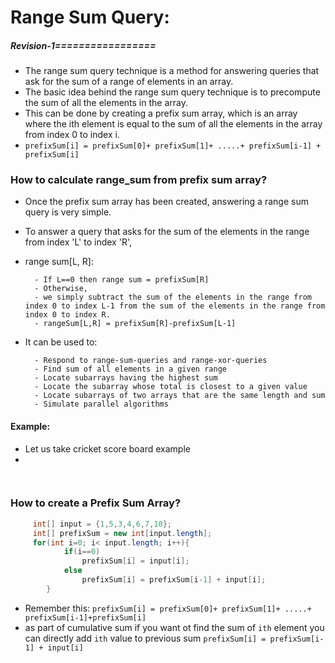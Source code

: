 # Range Sum Query:
##### Revision-1=================
- The range sum query technique is a method for answering queries that ask for the sum of a range of elements in an array.
- The basic idea behind the range sum query technique is to precompute the sum of all the elements in the array.
- This can be done by creating a prefix sum array, which is an array where the ith element is equal to the sum of all the elements in the array from index 0 to index i.
- `prefixSum[i] = prefixSum[0]+ prefixSum[1]+ .....+ prefixSum[i-1] + prefixSum[i]`

### How to calculate range_sum from prefix sum array?

- Once the prefix sum array has been created, answering a range sum query is very simple.
- To answer a query that asks for the sum of the elements in the range from index 'L' to index 'R', 
- range sum[L, R]:
  
        - If L==0 then range sum = prefixSum[R]
        - Otherwise,
        - we simply subtract the sum of the elements in the range from index 0 to index L-1 from the sum of the elements in the range from index 0 to index R.
        - rangeSum[L,R] = prefixSum[R]-prefixSum[L-1]


- It can be used to:

        - Respond to range-sum-queries and range-xor-queries
        - Find sum of all elements in a given range
        - Locate subarrays having the highest sum
        - Locate the subarray whose total is closest to a given value
        - Locate subarrays of two arrays that are the same length and sum
        - Simulate parallel algorithms

#### Example:
- Let us take cricket score board example
- 
```java
  
```
### How to create a Prefix Sum Array?

```java
     int[] input = {1,5,3,4,6,7,10};
     int[] prefixSum = new int[input.length];
     for(int i=0; i< input.length; i++){
            if(i==0)
                prefixSum[i] = input[i];
            else
                prefixSum[i] = prefixSum[i-1] + input[i];
        }
```
- Remember this: `prefixSum[i] = prefixSum[0]+ prefixSum[1]+ .....+ prefixSum[i-1]+prefixSum[i]`
- as part of cumulative sum if you want ot find the sum of `ith` element you can directly add `ith` value to previous sum  `prefixSum[i] = prefixSum[i-1] + input[i]`




